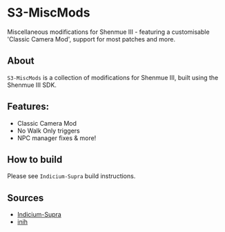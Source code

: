 # S3-MiscMods

Miscellaneous modifications for Shenmue III - featuring a customisable 'Classic Camera Mod', support for most patches and more. 

## About

`S3-MiscMods` is a collection of modifications for Shenmue III, built using the Shenmue III SDK. 

## Features:
- Classic Camera Mod
- No Walk Only triggers
- NPC manager fixes & more!

## How to build

Please see `Indicium-Supra` build instructions.

## Sources

- [Indicium-Supra](https://github.com/nefarius/Indicium-Supra)
- [inih](https://github.com/benhoyt/inih)

